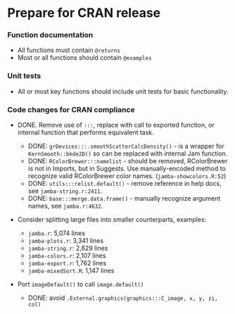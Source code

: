 
# Prepare for CRAN release

### Function documentation

* All functions must contain `@returns`
* Most or all functions should contain `@examples`


### Unit tests

* All or most key functions should include unit tests for basic functionality.


### Code changes for CRAN compliance

* DONE. Remove use of `:::`, replace with call to exported function,
or internal function that performs equivalent task.

   * DONE: `grDevices:::.smoothScatterCalcDensity()` - is a wrapper for
   `KernSmooth::bkde2D()` so can be replaced with internal Jam function.
   * DONE: `RColorBrewer:::namelist` - should be removed, RColorBrewer is not
   in Imports, but in Suggests. Use manually-encoded method to recognize
   valid RColorBrewer color names. (`jamba-showcolors.R:52`)
   * DONE: `utils:::relist.default()` - remove reference in help docs, see
   `jamba-string.r:2411`.
   * DONE: `base:::merge.data.frame()` - manually recognize argument names,
   see `jamba.r:4632`.

* Consider splitting large files into smaller counterparts, examples:

   * `jamba.r`: 5,074 lines
   * `jamba-plots.r`:      3,341 lines
   * `jamba-string.r`:     2,629 lines
   * `jamba-colors.r`:     2,107 lines
   * `jamba-export.r`:     1,762 lines
   * `jamba-mixedSort.R`:  1,147 lines

* Port `imageDefault()` to call `image.default()`

   * DONE: avoid `.External.graphics(graphics:::C_image, x, y, zi, col)`
